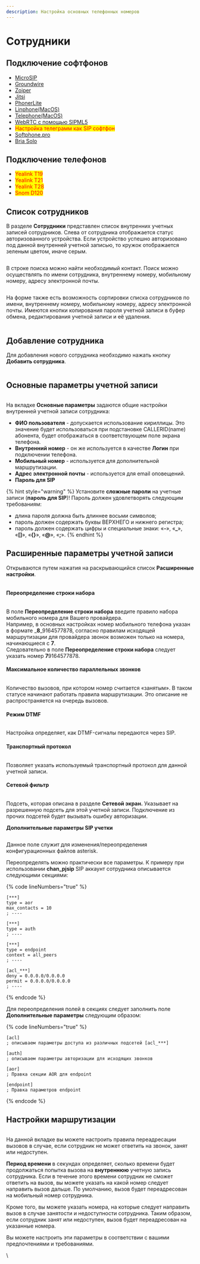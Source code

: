 ```yaml
---
description: Настройка основных телефонных номеров
---
```


# Сотрудники

## **Подключение софтфонов**

* [MicroSIP](../../faq/softphones/microsip.md)
* [Groundwire](../../faq/softphones/groundwire.md)
* [Zoiper](../../faq/softphones/zoiper.md)
* [Jitsi](../../faq/softphones/jitsi.md)
* [PhonerLite](../../faq/softphones/phonerlite.md)
* [Linphone(MacOS)](../../faq/softphones/linphone-macos.md)
* [Telephone(MacOS)](../../faq/softphones/telephone-macos.md)
* [WebRTC с помощью SIPML5](../../faq/softphones/configuring-webrtc-client-sipml5.md)
* <mark style="color:red;">Настройка телеграмм как SIP софтфон</mark>
* [Softphone.pro](../../faq/softphones/softphone.pro.md)
* [Bria Solo](../../faq/softphones/bria-solo.md)

## **Подключение телефонов**

* <mark style="color:red;">Yealink T19</mark>
* <mark style="color:red;">Yealink T21</mark>
* <mark style="color:red;">Yealink T28</mark>
* <mark style="color:red;">Snom D120</mark>

## Список сотрудников <a href="#spisok_sotrudnikov" id="spisok_sotrudnikov"></a>

В разделе **Сотрудники** представлен список внутренних учетных записей сотрудников. Слева от сотрудника отображается статус авторизованного устройства. Если устройство успешно авторизовано под данной внутренней учетной записью, то кружок отображается зеленым цветом, иначе серым.

<figure><img src="../../.gitbook/assets/sotrud_0.png" alt=""><figcaption></figcaption></figure>

В строке поиска можно найти необходимый контакт. Поиск можно осуществлять по имени сотрудника, внутреннему номеру, мобильному номеру, адресу электронной почты.

<figure><img src="../../.gitbook/assets/sotrud_1.png" alt=""><figcaption></figcaption></figure>

На форме также есть возможность сортировки списка сотрудников по имени, внутреннему номеру, мобильному номеру, адресу электронной почты. Имеются кнопки копирования пароля учетной записи в буфер обмена, редактирования учетной записи и её удаления.

<figure><img src="../../.gitbook/assets/sotrud_2.png" alt=""><figcaption></figcaption></figure>

## Добавление сотрудника <a href="#dobavlenie_sotrudnika" id="dobavlenie_sotrudnika"></a>

Для добавления нового сотрудника необходимо нажать кнопку **Добавить сотрудника**.

<figure><img src="../../.gitbook/assets/sotrud_3.png" alt=""><figcaption></figcaption></figure>

## Основные параметры учетной записи <a href="#osnovnye_parametry" id="osnovnye_parametry"></a>

<figure><img src="../../.gitbook/assets/sotrud_4.png" alt=""><figcaption></figcaption></figure>

На вкладке **Основные параметры** задаются общие настройки внутренней учетной записи сотрудника:

* **ФИО пользователя** - допускается использование кириллицы. Это значение будет использоваться при подстановке CALLERID(name) абонента, будет отображаться в соответствующем поле экрана телефона.
* **Внутренний номер** - он же используется в качестве **Логин** при подключении телефона.
* **Мобильный номер** - используется для дополнительной маршрутизации.
* **Адрес электронной почты** - используется для email оповещений.
* **Пароль для SIP**&#x20;

{% hint style="warning" %}
Установите **сложные пароли** на учетные записи (**пароль для SIP**)! Пароль должен удовлетворять следующим требованиям:

* длина пароля должна быть длиннее восьми символов;
* пароль должен содержать буквы ВЕРХНЕГО и нижнего регистра;
* пароль должен содержать цифры и специальные знаки: «**-**», «**\_**», «**\[]**», «**{}**», «**@**», «**;**».
{% endhint %}

## Расширенные параметры учетной записи <a href="#rasshirennye_nastrojki" id="rasshirennye_nastrojki"></a>

Открываются путем нажатия на раскрывающийся список **Расширенные настройки**.

<figure><img src="../../.gitbook/assets/sotrud_5.png" alt=""><figcaption></figcaption></figure>

#### **Переопределение строки набора**

<figure><img src="../../.gitbook/assets/sotrud_6.png" alt=""><figcaption></figcaption></figure>

В поле **Переопределение строки набора** введите правило набора мобильного номера для Вашего провайдера.\
Например, в основных настройках номер мобильного телефона указан в формате _**8**_9164577878, согласно правилам исходящей маршрутизации для провайдера звонок возможен только на номера, начинающиеся с **7**.\
Следовательно в поле **Переопределение строки набора** следует указать номер **7**9164577878.

#### **Максимальное количество параллельных звонков**

<figure><img src="../../.gitbook/assets/sotrud_7.png" alt=""><figcaption></figcaption></figure>

Количество вызовов, при котором номер считается «занятым». В таком статусе начинают работать правила маршрутизации. Это описание не распространяется на очередь вызовов.

#### **Режим DTMF**

<figure><img src="../../.gitbook/assets/sotrud_8.png" alt=""><figcaption></figcaption></figure>

Настройка определяет, как DTMF-сигналы передаются через SIP.

#### Транспортный протокол

<figure><img src="../../.gitbook/assets/sotrud_11.png" alt=""><figcaption></figcaption></figure>

Позволяет указать используемый транспортный протокол для данной учетной записи.

#### **Сетевой фильтр**

<figure><img src="../../.gitbook/assets/sotrud_9.png" alt=""><figcaption></figcaption></figure>

Подсеть, которая описана в разделе **Cетевой экран.** Указывает на разрешенную подсеть для этой учетной записи. Подключение из прочих подсетей будет вызывать ошибку авторизации.

**Дополнительные параметры SIP учетки**

<figure><img src="../../.gitbook/assets/sotrud_10.png" alt=""><figcaption></figcaption></figure>

Данное поле служит для изменения/переопределения конфигурационных файлов asterisk.

Переопределять можно практически все параметры. К примеру при использовании **chan\_pjsip** SIP аккаунт сотрудника описывается следующими секциями:

{% code lineNumbers="true" %}
```
[***]
type = aor
max_contacts = 10
; ----

[***]
type = auth
; ----

[***]
type = endpoint
context = all_peers
; ----

[acl_***] 
deny = 0.0.0.0/0.0.0.0
permit = 0.0.0.0/0.0.0.0
; ----
```
{% endcode %}

Для переопределения полей в секциях следует заполнить поле **Дополнительные параметры** следующим образом:

{% code lineNumbers="true" %}
```
[acl]
; описываем параметры доступа из различных подсетей [acl_***]

[auth]
; описываем параметры авторизации для исходящих звонков

[aor]
; Правка секции AOR для endpoint

[endpoint]
; Правка параметров endpoint
```
{% endcode %}

## Настройки маршрутизации

<figure><img src="../../.gitbook/assets/sotrud_12.png" alt=""><figcaption></figcaption></figure>

На данной вкладке вы можете настроить правила переадресации вызовов в случае, если сотрудник не может ответить на звонок, занят или недоступен.

**Период времени** в секундах определяет, сколько времени будет продолжаться попытка вызова на **внутреннюю** учетную запись сотрудника. Если в течение этого времени сотрудник не сможет ответить на вызов, вы можете указать на какой номер следует направить вызов дальше. По умолчанию, вызов будет переадресован на мобильный номер сотрудника.

Кроме того, вы можете указать номера, на которые следует направить вызов в случае занятости и недоступности сотрудника. Таким образом, если сотрудник занят или недоступен, вызов будет переадресован на указанные номера.

Вы можете настроить эти параметры в соответствии с вашими предпочтениями и требованиями.





\
